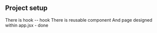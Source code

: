 Project setup 
---------------

There is hook -- hook
There is reusable component
And page designed within app.jsx - done